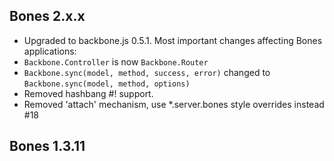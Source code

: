 
## Bones 2.x.x

- Upgraded to backbone.js 0.5.1. Most important changes affecting Bones applications:
 - `Backbone.Controller` is now `Backbone.Router`
 - `Backbone.sync(model, method, success, error)` changed to `Backbone.sync(model, method, options)`
- Removed hashbang #! support.
- Removed 'attach' mechanism, use *.server.bones style overrides instead #18

## Bones 1.3.11
